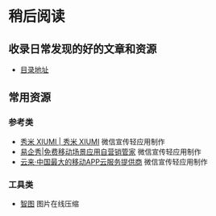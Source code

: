 稍后阅读
======

## 收录日常发现的好的文章和资源

- [目录地址](https://github.com/suning-wireless/Pocket/issues)


## 常用资源

### 参考类

- [秀米 XIUMI | 秀米 XIUMI](http://xiumi.us/) 微信宣传轻应用制作
- [易企秀|免费移动场景应用自营销管家](http://eqxiu.com/#/home) 微信宣传轻应用制作
- [云来·中国最大的移动APP云服务提供商](http://www.liveapp.cn/) 微信宣传轻应用制作

### 工具类

- [智图](http://image.tencent.com/) 图片在线压缩
